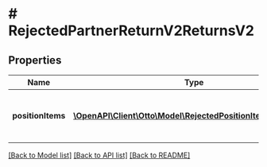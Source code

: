 # # RejectedPartnerReturnV2ReturnsV2

## Properties

Name | Type | Description | Notes
------------ | ------------- | ------------- | -------------
**positionItems** | [**\OpenAPI\Client\Otto\Model\RejectedPositionItemReturnsV2[]**](RejectedPositionItemReturnsV2.md) | List of all the items received from partner |

[[Back to Model list]](../../README.md#models) [[Back to API list]](../../README.md#endpoints) [[Back to README]](../../README.md)
